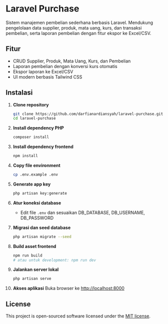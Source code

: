 
# Laravel Purchase

Sistem manajemen pembelian sederhana berbasis Laravel. Mendukung pengelolaan data supplier, produk, mata uang, kurs, dan transaksi pembelian, serta laporan pembelian dengan fitur ekspor ke Excel/CSV.

## Fitur
- CRUD Supplier, Produk, Mata Uang, Kurs, dan Pembelian
- Laporan pembelian dengan konversi kurs otomatis
- Ekspor laporan ke Excel/CSV
- UI modern berbasis Tailwind CSS

## Instalasi

1. **Clone repository**
	```bash
	git clone https://github.com/darfianardiansyah/laravel-purchase.git
	cd laravel-purchase
	```

2. **Install dependency PHP**
	```bash
	composer install
	```

3. **Install dependency frontend**
	```bash
	npm install
	```

4. **Copy file environment**
	```bash
	cp .env.example .env
	```

5. **Generate app key**
	```bash
	php artisan key:generate
	```

6. **Atur koneksi database**
	- Edit file `.env` dan sesuaikan DB_DATABASE, DB_USERNAME, DB_PASSWORD

7. **Migrasi dan seed database**
	```bash
	php artisan migrate --seed
	```

8. **Build asset frontend**
	```bash
	npm run build
	# atau untuk development: npm run dev
	```

9. **Jalankan server lokal**
	```bash
	php artisan serve
	```

10. **Akses aplikasi**
	 Buka browser ke [http://localhost:8000](http://localhost:8000)

## License

This project is open-sourced software licensed under the [MIT license](https://opensource.org/licenses/MIT).
